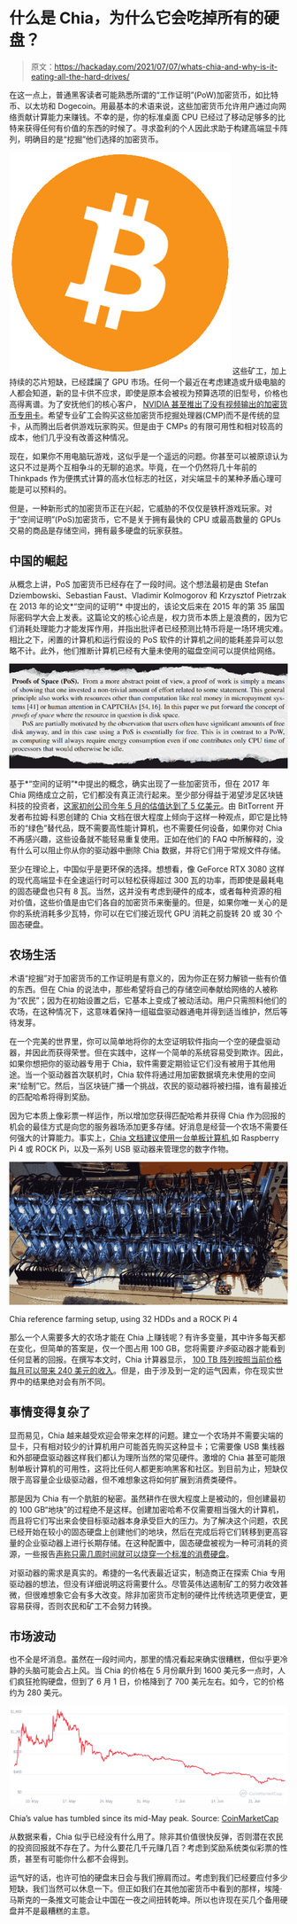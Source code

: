 # 什么是 Chia，为什么它会吃掉所有的硬盘？

> 原文：<https://hackaday.com/2021/07/07/whats-chia-and-why-is-it-eating-all-the-hard-drives/>

在这一点上，普通黑客读者可能熟悉所谓的“工作证明”(PoW)加密货币，如比特币、以太坊和 Dogecoin。用最基本的术语来说，这些加密货币允许用户通过向网络贡献计算能力来赚钱。不幸的是，你的标准桌面 CPU 已经过了移动足够多的比特来获得任何有价值的东西的时候了。寻求盈利的个人因此求助于构建高端显卡阵列，明确目的是“挖掘”他们选择的加密货币。

[![](img/6b02ca53b1000c6635c1969eb61254a1.png)](https://hackaday.com/wp-content/uploads/2015/06/bitcoin.png) 这些矿工，加上持续的芯片短缺，已经蹂躏了 GPU 市场。任何一个最近在考虑建造或升级电脑的人都会知道，新的显卡供不应求，即使是原本会被视为预算选项的旧型号，价格也高得离谱。为了安抚他们的核心客户， [NVIDIA 甚至推出了没有视频输出的加密货币专用卡](https://blogs.nvidia.com/blog/2021/02/18/geforce-cmp/)。希望专业矿工会购买这些加密货币挖掘处理器(CMP)而不是传统的显卡，从而腾出后者供游戏玩家购买。但是由于 CMPs 的有限可用性和相对较高的成本，他们几乎没有改善这种情况。

现在，如果你不用电脑玩游戏，这似乎是一个遥远的问题。你甚至可以被原谅认为这只不过是两个互相争斗的无聊的追求。毕竟，在一个仍然将几十年前的 Thinkpads 作为便携式计算的高水位标志的社区，对尖端显卡的某种矛盾心理可能是可以预料的。

但是，一种新形式的加密货币正在兴起，它威胁的不仅仅是铁杆游戏玩家。对于“空间证明”(PoS)加密货币，它不是关于拥有最快的 CPU 或最高数量的 GPUs 交易的商品是存储空间，拥有最多硬盘的玩家获胜。

## 中国的崛起

从概念上讲，PoS 加密货币已经存在了一段时间。这个想法最初是由 Stefan Dziembowski、Sebastian Faust、Vladimir Kolmogorov 和 Krzysztof Pietrzak 在 2013 年的论文*“空间的证明”* 中提出的，该论文后来在 2015 年的第 35 届国际密码学大会上发表。这篇论文的核心论点是，权力货币本质上是浪费的，因为它们消耗处理能力才能发挥作用，并指出批评者已经预测比特币将是一场环境灾难。相比之下，闲置的计算机和运行假设的 PoS 软件的计算机之间的能耗差异可以忽略不计。此外，他们推断计算机已经有大量未使用的磁盘空间可以提供给网络。

[![](img/965ca6ac4c8105a80dc453df51e79b00.png)](https://hackaday.com/wp-content/uploads/2021/06/chia_proof.png)

基于*“空间的证明”*中提出的概念，确实出现了一些加密货币，但在 2017 年 Chia 网络成立之前，它们都没有真正流行起来。至少部分得益于渴望涉足区块链科技的投资者，[这家初创公司今年 5 月的估值达到了 5 亿美元](https://www.bloomberg.com/news/articles/2021-05-24/blockchain-startup-chia-nabs-500-million-valuation-eyes-ipo)。由 BitTorrent 开发者布拉姆·科恩创建的 Chia 文档在很大程度上倾向于这样一种观点，即它是比特币的“绿色”替代品，既不需要高性能计算机，也不需要任何设备，如果你对 Chia 不再感兴趣，这些设备就不能轻易重复使用。正如在他们的 FAQ 中所解释的，没有什么可以阻止你从你的驱动器中删除 Chia 数据，并将它们用于常规文件存储。

至少在理论上，中国似乎是更环保的选择。想想看，像 GeForce RTX 3080 这样的现代高端显卡在全速运行时可以轻松获得超过 300 瓦的功率，而即使是最耗电的固态硬盘也只有 8 瓦。当然，这并没有考虑到硬件的成本，或者每种资源的相对价值，这些价值是由它们各自的加密货币来衡量的。但是，如果你唯一关心的是你的系统消耗多少瓦特，你可以在它们接近现代 GPU 消耗之前旋转 20 或 30 个固态硬盘。

## 农场生活

术语“挖掘”对于加密货币的工作证明是有意义的，因为你正在努力解锁一些有价值的东西。但在 Chia 的说法中，那些希望将自己的存储空间奉献给网络的人被称为“农民”；因为在初始设置之后，它基本上变成了被动活动。用户只需照料他们的农场，在这种情况下，这意味着保持一组磁盘驱动器通电并得到适当维护，然后等待发芽。

在一个完美的世界里，你可以简单地将你的太空证明软件指向一个空的硬盘驱动器，并因此而获得荣誉。但在实践中，这样一个简单的系统容易受到欺诈。因此，如果你想把你的驱动器专用于 Chia，软件需要定期验证它们没有被用于其他用途。当一个驱动器首次联机时，Chia 软件将通过用加密数据填充未使用的空间来“绘制”它。然后，当区块链广播一个挑战，农民的驱动器将被扫描，谁有最接近的匹配哈希将得到奖励。

因为它本质上像彩票一样运作，所以增加您获得匹配哈希并获得 Chia 作为回报的机会的最佳方式是向您的服务器场添加更多存储。好消息是经营一个农场不需要任何强大的计算能力。事实上，[Chia 文档建议使用一台单板计算机](https://github.com/Chia-Network/chia-blockchain/wiki/Reference-Farming-Hardware),如 Raspberry Pi 4 或 ROCK Pi，以及一系列 USB 驱动器来管理您的数字作物。

[![](img/7cbff8c070c2c548c9eccfe84338d35a.png)](https://hackaday.com/wp-content/uploads/2021/06/chia_farmer.jpg)

Chia reference farming setup, using 32 HDDs and a ROCK Pi 4

那么一个人需要多大的农场才能在 Chia 上赚钱呢？有许多变量，其中许多每天都在变化，但简单的答案是，仅一个图占用 100 GB，您将需要*许多*驱动器才能看到任何显著的回报。在撰写本文时，Chia 计算器显示， [100 TB 阵列按照当前价格每月可以带来 240 美元的收入](https://chiacalculator.com/)。但是，由于涉及到一定的运气因素，你在现实世界中的结果绝对会有所不同。

## 事情变得复杂了

显而易见，Chia 越来越受欢迎会带来怎样的问题。建立一个农场并不需要尖端的显卡，只有相对较少的计算机用户可能首先购买这种显卡；它需要像 USB 集线器和外部硬盘驱动器这样我们都认为理所当然的常见硬件。激增的 Chia 甚至可能限制单板计算机的可用性，这将比任何人都更影响黑客和社区。到目前为止，短缺仅限于高容量企业级驱动器，但不难想象这将如何扩展到消费类硬件。

那是因为 Chia 有一个肮脏的秘密。虽然耕作在很大程度上是被动的，但创建最初的 100 GB“地块”的过程绝不是这样。创建加密哈希不仅需要相当强大的计算机，而且将它们写出来会使目标驱动器本身承受巨大的压力。为了解决这个问题，农民已经开始在较小的固态硬盘上创建他们的地块，然后在完成后将它们转移到更高容量的企业驱动器上进行长期存储。在这种配置中，固态硬盘被视为一种可消耗的资源，一些报告[声称只需几周时间就可以烧穿一个标准的消费硬盘](https://www.tomshardware.com/news/chia-crypto-farming-can-destroy-ssds)。

对驱动器的需求是真实的。希捷的一名代表最近证实，制造商正在探索 Chia 专用驱动器的想法，但没有详细说明这将需要什么。尽管英伟达遏制矿工的努力收效甚微，但很难想象它会有多大改变。除非加密货币定制的硬件比传统选项更便宜，更容易获得，否则农民和矿工不会努力转换。

## 市场波动

也不全是坏消息。虽然在一段时间内，那里的情况看起来确实很糟糕，但似乎更冷静的头脑可能会占上风。当 Chia 的价格在 5 月份飙升到 1600 美元多一点时，人们疯狂抢购硬盘，但到了 6 月 1 日，价格降到了 700 美元左右。如今，它的价格约为 280 美元。

[![](img/534cb7a0edf1facb448aad92b8957f1a.png)](https://hackaday.com/wp-content/uploads/2021/06/chia_value.png)

Chia’s value has tumbled since its mid-May peak. Source: [CoinMarketCap](https://coinmarketcap.com/currencies/chia-network/)

从数据来看，Chia 似乎已经没有什么用了。除非其价值很快反弹，否则潜在农民的投资回报就不存在了。为什么要花几千元赚几百？考虑到奖励系统类似彩票的性质，甚至有可能你什么都不会得到。

运气好的话，也许可怕的硬盘末日会与我们擦肩而过。考虑到我们已经要应付多少短缺，我们当然可以休息一下。但正如我们在其他加密货币中看到的那样，埃隆·马斯克的一条推文可能会让中国在一夜之间扭转乾坤。所以也许现在买几个备用硬盘并不是最糟糕的主意。